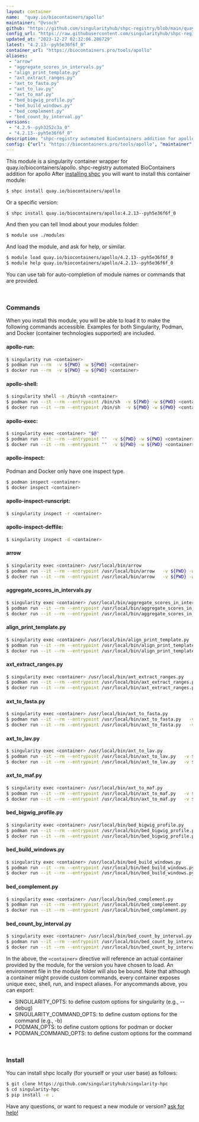 ```yaml
---
layout: container
name:  "quay.io/biocontainers/apollo"
maintainer: "@vsoch"
github: "https://github.com/singularityhub/shpc-registry/blob/main/quay.io/biocontainers/apollo/container.yaml"
config_url: "https://raw.githubusercontent.com/singularityhub/shpc-registry/main/quay.io/biocontainers/apollo/container.yaml"
updated_at: "2023-12-27 02:32:06.286729"
latest: "4.2.13--pyh5e36f6f_0"
container_url: "https://biocontainers.pro/tools/apollo"
aliases:
 - "arrow"
 - "aggregate_scores_in_intervals.py"
 - "align_print_template.py"
 - "axt_extract_ranges.py"
 - "axt_to_fasta.py"
 - "axt_to_lav.py"
 - "axt_to_maf.py"
 - "bed_bigwig_profile.py"
 - "bed_build_windows.py"
 - "bed_complement.py"
 - "bed_count_by_interval.py"
versions:
 - "4.2.9--pyh3252c3a_0"
 - "4.2.13--pyh5e36f6f_0"
description: "shpc-registry automated BioContainers addition for apollo"
config: {"url": "https://biocontainers.pro/tools/apollo", "maintainer": "@vsoch", "description": "shpc-registry automated BioContainers addition for apollo", "latest": {"4.2.13--pyh5e36f6f_0": "sha256:b5f6cbb720eeef1e27551a006167a5f306d487b4839326c82440035f5e6fc3ad"}, "tags": {"4.2.9--pyh3252c3a_0": "sha256:39fd119b46afeede690b6464e46e090d4dd1166564b8cb9d5659ecf32f29a56a", "4.2.13--pyh5e36f6f_0": "sha256:b5f6cbb720eeef1e27551a006167a5f306d487b4839326c82440035f5e6fc3ad"}, "docker": "quay.io/biocontainers/apollo", "aliases": {"arrow": "/usr/local/bin/arrow", "aggregate_scores_in_intervals.py": "/usr/local/bin/aggregate_scores_in_intervals.py", "align_print_template.py": "/usr/local/bin/align_print_template.py", "axt_extract_ranges.py": "/usr/local/bin/axt_extract_ranges.py", "axt_to_fasta.py": "/usr/local/bin/axt_to_fasta.py", "axt_to_lav.py": "/usr/local/bin/axt_to_lav.py", "axt_to_maf.py": "/usr/local/bin/axt_to_maf.py", "bed_bigwig_profile.py": "/usr/local/bin/bed_bigwig_profile.py", "bed_build_windows.py": "/usr/local/bin/bed_build_windows.py", "bed_complement.py": "/usr/local/bin/bed_complement.py", "bed_count_by_interval.py": "/usr/local/bin/bed_count_by_interval.py"}}
---
```


This module is a singularity container wrapper for quay.io/biocontainers/apollo.
shpc-registry automated BioContainers addition for apollo
After [installing shpc](#install) you will want to install this container module:


```bash
$ shpc install quay.io/biocontainers/apollo
```

Or a specific version:

```bash
$ shpc install quay.io/biocontainers/apollo:4.2.13--pyh5e36f6f_0
```

And then you can tell lmod about your modules folder:

```bash
$ module use ./modules
```

And load the module, and ask for help, or similar.

```bash
$ module load quay.io/biocontainers/apollo/4.2.13--pyh5e36f6f_0
$ module help quay.io/biocontainers/apollo/4.2.13--pyh5e36f6f_0
```

You can use tab for auto-completion of module names or commands that are provided.

<br>

### Commands

When you install this module, you will be able to load it to make the following commands accessible.
Examples for both Singularity, Podman, and Docker (container technologies supported) are included.

#### apollo-run:

```bash
$ singularity run <container>
$ podman run --rm  -v ${PWD} -w ${PWD} <container>
$ docker run --rm  -v ${PWD} -w ${PWD} <container>
```

#### apollo-shell:

```bash
$ singularity shell -s /bin/sh <container>
$ podman run --it --rm --entrypoint /bin/sh  -v ${PWD} -w ${PWD} <container>
$ docker run --it --rm --entrypoint /bin/sh  -v ${PWD} -w ${PWD} <container>
```

#### apollo-exec:

```bash
$ singularity exec <container> "$@"
$ podman run --it --rm --entrypoint ""  -v ${PWD} -w ${PWD} <container> "$@"
$ docker run --it --rm --entrypoint ""  -v ${PWD} -w ${PWD} <container> "$@"
```

#### apollo-inspect:

Podman and Docker only have one inspect type.

```bash
$ podman inspect <container>
$ docker inspect <container>
```

#### apollo-inspect-runscript:

```bash
$ singularity inspect -r <container>
```

#### apollo-inspect-deffile:

```bash
$ singularity inspect -d <container>
```


#### arrow

```bash
$ singularity exec <container> /usr/local/bin/arrow
$ podman run --it --rm --entrypoint /usr/local/bin/arrow   -v ${PWD} -w ${PWD} <container> -c " $@"
$ docker run --it --rm --entrypoint /usr/local/bin/arrow   -v ${PWD} -w ${PWD} <container> -c " $@"
```


#### aggregate_scores_in_intervals.py

```bash
$ singularity exec <container> /usr/local/bin/aggregate_scores_in_intervals.py
$ podman run --it --rm --entrypoint /usr/local/bin/aggregate_scores_in_intervals.py   -v ${PWD} -w ${PWD} <container> -c " $@"
$ docker run --it --rm --entrypoint /usr/local/bin/aggregate_scores_in_intervals.py   -v ${PWD} -w ${PWD} <container> -c " $@"
```


#### align_print_template.py

```bash
$ singularity exec <container> /usr/local/bin/align_print_template.py
$ podman run --it --rm --entrypoint /usr/local/bin/align_print_template.py   -v ${PWD} -w ${PWD} <container> -c " $@"
$ docker run --it --rm --entrypoint /usr/local/bin/align_print_template.py   -v ${PWD} -w ${PWD} <container> -c " $@"
```


#### axt_extract_ranges.py

```bash
$ singularity exec <container> /usr/local/bin/axt_extract_ranges.py
$ podman run --it --rm --entrypoint /usr/local/bin/axt_extract_ranges.py   -v ${PWD} -w ${PWD} <container> -c " $@"
$ docker run --it --rm --entrypoint /usr/local/bin/axt_extract_ranges.py   -v ${PWD} -w ${PWD} <container> -c " $@"
```


#### axt_to_fasta.py

```bash
$ singularity exec <container> /usr/local/bin/axt_to_fasta.py
$ podman run --it --rm --entrypoint /usr/local/bin/axt_to_fasta.py   -v ${PWD} -w ${PWD} <container> -c " $@"
$ docker run --it --rm --entrypoint /usr/local/bin/axt_to_fasta.py   -v ${PWD} -w ${PWD} <container> -c " $@"
```


#### axt_to_lav.py

```bash
$ singularity exec <container> /usr/local/bin/axt_to_lav.py
$ podman run --it --rm --entrypoint /usr/local/bin/axt_to_lav.py   -v ${PWD} -w ${PWD} <container> -c " $@"
$ docker run --it --rm --entrypoint /usr/local/bin/axt_to_lav.py   -v ${PWD} -w ${PWD} <container> -c " $@"
```


#### axt_to_maf.py

```bash
$ singularity exec <container> /usr/local/bin/axt_to_maf.py
$ podman run --it --rm --entrypoint /usr/local/bin/axt_to_maf.py   -v ${PWD} -w ${PWD} <container> -c " $@"
$ docker run --it --rm --entrypoint /usr/local/bin/axt_to_maf.py   -v ${PWD} -w ${PWD} <container> -c " $@"
```


#### bed_bigwig_profile.py

```bash
$ singularity exec <container> /usr/local/bin/bed_bigwig_profile.py
$ podman run --it --rm --entrypoint /usr/local/bin/bed_bigwig_profile.py   -v ${PWD} -w ${PWD} <container> -c " $@"
$ docker run --it --rm --entrypoint /usr/local/bin/bed_bigwig_profile.py   -v ${PWD} -w ${PWD} <container> -c " $@"
```


#### bed_build_windows.py

```bash
$ singularity exec <container> /usr/local/bin/bed_build_windows.py
$ podman run --it --rm --entrypoint /usr/local/bin/bed_build_windows.py   -v ${PWD} -w ${PWD} <container> -c " $@"
$ docker run --it --rm --entrypoint /usr/local/bin/bed_build_windows.py   -v ${PWD} -w ${PWD} <container> -c " $@"
```


#### bed_complement.py

```bash
$ singularity exec <container> /usr/local/bin/bed_complement.py
$ podman run --it --rm --entrypoint /usr/local/bin/bed_complement.py   -v ${PWD} -w ${PWD} <container> -c " $@"
$ docker run --it --rm --entrypoint /usr/local/bin/bed_complement.py   -v ${PWD} -w ${PWD} <container> -c " $@"
```


#### bed_count_by_interval.py

```bash
$ singularity exec <container> /usr/local/bin/bed_count_by_interval.py
$ podman run --it --rm --entrypoint /usr/local/bin/bed_count_by_interval.py   -v ${PWD} -w ${PWD} <container> -c " $@"
$ docker run --it --rm --entrypoint /usr/local/bin/bed_count_by_interval.py   -v ${PWD} -w ${PWD} <container> -c " $@"
```



In the above, the `<container>` directive will reference an actual container provided
by the module, for the version you have chosen to load. An environment file in the
module folder will also be bound. Note that although a container
might provide custom commands, every container exposes unique exec, shell, run, and
inspect aliases. For anycommands above, you can export:

 - SINGULARITY_OPTS: to define custom options for singularity (e.g., --debug)
 - SINGULARITY_COMMAND_OPTS: to define custom options for the command (e.g., -b)
 - PODMAN_OPTS: to define custom options for podman or docker
 - PODMAN_COMMAND_OPTS: to define custom options for the command

<br>

### Install

You can install shpc locally (for yourself or your user base) as follows:

```bash
$ git clone https://github.com/singularityhub/singularity-hpc
$ cd singularity-hpc
$ pip install -e .
```

Have any questions, or want to request a new module or version? [ask for help!](https://github.com/singularityhub/singularity-hpc/issues)